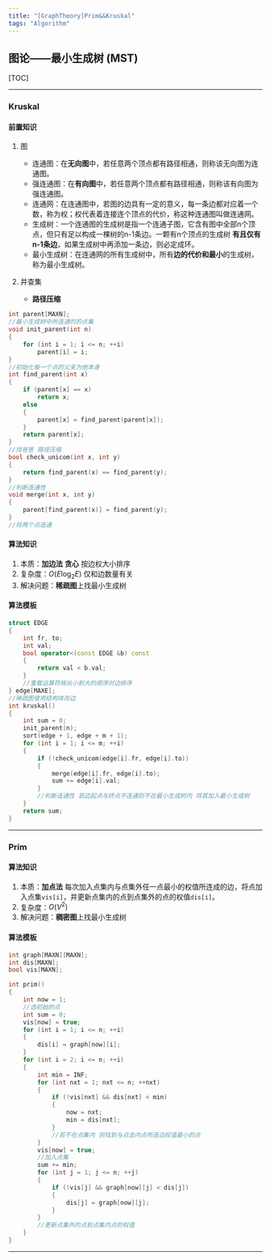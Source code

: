 ```yaml
---
title: "[GraphTheory]Prim&&Kruskal"
tags: "Algorithm"
---
```


## 图论——最小生成树 (MST)

[TOC]

* * *

### Kruskal

#### 前置知识

1.  图
    -   连通图：在**无向图**中，若任意两个顶点都有路径相通，则称该无向图为连通图。
    -   强连通图：在**有向图**中，若任意两个顶点都有路径相通，则称该有向图为强连通图。
    -   连通网：在连通图中，若图的边具有一定的意义，每一条边都对应着一个数，称为权；权代表着连接连个顶点的代价，称这种连通图叫做连通网。
    -   生成树：一个连通图的生成树是指一个连通子图，它含有图中全部n个顶点，但只有足以构成一棵树的n-1条边。一颗有n个顶点的生成树 **有且仅有n-1条边**，如果生成树中再添加一条边，则必定成环。
    -   最小生成树：在连通网的所有生成树中，所有**边的代价和最小**的生成树，称为最小生成树。

2.  并查集
    -   **路径压缩**

```C++
int parent[MAXN];
//最小生成树中所连通的的点集
void init_parent(int n)
{
    for (int i = 1; i <= n; ++i)
        parent[i] = i;
}
//初始化每一个点的父亲为他本身
int find_parent(int x)
{
    if (parent[x] == x)
        return x;
    else
    {
        parent[x] = find_parent(parent[x]);
    }
    return parent[x];
}
//找爸爸 路径压缩
bool check_unicom(int x, int y)
{
    return find_parent(x) == find_parent(y);
}
//判断连通性
void merge(int x, int y)
{
    parent[find_parent(x)] = find_parent(y);
}
//将两个点连通
```

#### 算法知识

1.  本质：**加边法** **贪心** 按边权大小排序
2.  复杂度：$O(E\log_2 E)$ 仅和边数量有关
3.  解决问题：**稀疏图**上找最小生成树

#### 算法模板

```C++
struct EDGE
{
    int fr, to;
    int val;
    bool operator<(const EDGE &b) const
    {
        return val < b.val;
    }
    //重载运算符按从小到大的顺序对边排序
} edge[MAXE];
//稀疏图使用结构体存边
int kruskal()
{
    int sum = 0;
    init_parent(n);
    sort(edge + 1, edge + m + 1);
    for (int i = 1; i <= m; ++i)
    {
        if (!check_unicom(edge[i].fr, edge[i].to))
        {
            merge(edge[i].fr, edge[i].to);
            sum += edge[i].val;
        }
        //判断连通性 若边起点与终点不连通则不在最小生成树内 将其加入最小生成树
    }
    return sum;
}
```

* * *

### Prim

#### 算法知识

1.  本质：**加点法** 每次加入点集内与点集外任一点最小的权值所连成的边，将点加入点集`vis[i]`，并更新点集内的点到点集外的点的权值`dis[i]`。
2.  复杂度：$O(V^2)$
3.  解决问题：**稠密图**上找最小生成树

#### 算法模板

```C++
int graph[MAXN][MAXN];
int dis[MAXN];
bool vis[MAXN];

int prim()
{
    int now = 1;
    //选初始的点
    int sum = 0;
    vis[now] = true;
    for (int i = 1; i <= n; ++i)
    {
        dis[i] = graph[now][i];
    }
    for (int i = 2; i <= n; ++i)
    {
        int min = INF;
        for (int nxt = 1; nxt <= n; ++nxt)
        {
            if (!vis[nxt] && dis[nxt] < min)
            {
                now = nxt;
                min = dis[nxt];
            }
            //若不在点集内 则找到与点击内点所连边权值最小的点
        }
        vis[now] = true;
        //加入点集
        sum += min;
        for (int j = 1; j <= n; ++j)
        {
            if (!vis[j] && graph[now][j] < dis[j])
            {
                dis[j] = graph[now][j];
            }
        }
        //更新点集外的点到点集内点的权值
    }
}
```

* * *
